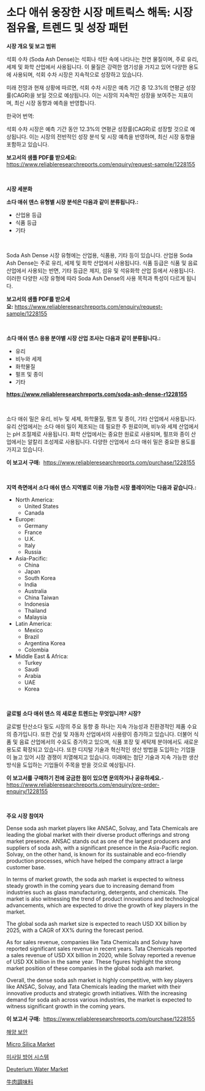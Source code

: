 <p><h1>소다 애쉬 웅장한 시장 메트릭스 해독: 시장 점유율, 트렌드 및 성장 패턴</h1></p><p><strong>시장 개요 및 보고 범위</strong></p>
<p><p>석회 수차 (Soda Ash Dense)는 석회나 석탄 속에 나타나는 천연 물질이며, 주로 유리, 세제 및 화학 산업에서 사용됩니다. 이 물질은 강력한 염기성을 가지고 있어 다양한 용도에 사용되며, 석회 수차 시장은 지속적으로 성장하고 있습니다. </p><p>미래 전망과 현재 상황에 따르면, 석회 수차 시장은 예측 기간 중 12.3%의 연평균 성장률(CAGR)을 보일 것으로 예상됩니다. 이는 시장의 지속적인 성장을 보여주는 지표이며, 최신 시장 동향과 예측을 반영합니다.</p><p>한국어 번역:</p><p>석회 수차 시장은 예측 기간 동안 12.3%의 연평균 성장률(CAGR)로 성장할 것으로 예상됩니다. 이는 시장의 전반적인 성장 분석 및 시장 예측을 반영하며, 최신 시장 동향을 포함하고 있습니다.</p></p>
<p><strong>보고서의 샘플 PDF를 받으세요:</strong> <a href="https://www.reliableresearchreports.com/enquiry/request-sample/1228155">https://www.reliableresearchreports.com/enquiry/request-sample/1228155</a></p>
<p>&nbsp;</p>
<p><strong>시장 세분화</strong></p>
<p><strong>소다 애쉬 덴스 유형별 시장 분석은 다음과 같이 분류됩니다.:</strong></p>
<p><ul><li>산업용 등급</li><li>식품 등급</li><li>기타</li></ul></p>
<p>&nbsp;</p>
<p><p>Soda Ash Dense 시장 유형에는 산업용, 식품용, 기타 등이 있습니다. 산업용 Soda Ash Dense는 주로 유리, 세제 및 화학 산업에서 사용됩니다. 식품 등급은 식품 및 음료 산업에서 사용되는 반면, 기타 등급은 제지, 섬유 및 석유화학 산업 등에서 사용됩니다. 이러한 다양한 시장 유형에 따라 Soda Ash Dense의 사용 목적과 특성이 다르게 됩니다.</p></p>
<p><strong>보고서의 샘플 PDF를 받으세요:</strong>&nbsp;<a href="https://www.reliableresearchreports.com/enquiry/request-sample/1228155">https://www.reliableresearchreports.com/enquiry/request-sample/1228155</a></p>
<p>&nbsp;</p>
<p><strong> 소다 애쉬 덴스 응용 분야별 시장 산업 조사는 다음과 같이 분류됩니다.:</strong></p>
<p><ul><li>유리</li><li>비누와 세제</li><li>화학물질</li><li>펄프 및 종이</li><li>기타</li></ul></p>
<p><strong><a href="https://www.reliableresearchreports.com/soda-ash-dense-r1228155">https://www.reliableresearchreports.com/soda-ash-dense-r1228155</a></strong></p>
<p>&nbsp;</p>
<p><p>소다 애쉬 밀은 유리, 비누 및 세제, 화학물질, 펄프 및 종이, 기타 산업에서 사용됩니다. 유리 산업에서는 소다 애쉬 밀이 제조되는 데 필요한 주 원료이며, 비누와 세제 산업에서는 pH 조절제로 사용됩니다. 화학 산업에서는 중요한 원료로 사용되며, 펄프와 종이 산업에서는 알칼리 조성제로 사용됩니다. 다양한 산업에서 소다 애쉬 밀은 중요한 용도를 가지고 있습니다.</p></p>
<p><strong>이 보고서 구매:</strong>&nbsp; <a href="https://www.reliableresearchreports.com/purchase/1228155">https://www.reliableresearchreports.com/purchase/1228155</a></p>
<p>&nbsp;</p>
<p><strong>지역 측면에서 소다 애쉬 덴스 지역별로 이용 가능한 시장 플레이어는 다음과 같습니다.:</strong></p>
<p><ul>
    <li>
        North America:
        <ul>
            <li>United States</li>
            <li>Canada</li>
        </ul>
    </li>
    <li>
        Europe:
        <ul>
            <li>Germany</li>
            <li>France</li>
            <li>U.K.</li>
            <li>Italy</li>
            <li>Russia</li>
        </ul>
    </li>
    <li>
        Asia-Pacific:
        <ul>
            <li>China</li>
            <li>Japan</li>
            <li>South Korea</li>
            <li>India</li>
            <li>Australia</li>
            <li>China Taiwan</li>
            <li>Indonesia</li>
            <li>Thailand</li>
            <li>Malaysia</li>
        </ul>
    </li>
    <li>
        Latin America:
        <ul>
            <li>Mexico</li>
            <li>Brazil</li>
            <li>Argentina Korea</li>
            <li>Colombia</li>
        </ul>
    </li>
    <li>
        Middle East & Africa:
        <ul>
            <li>Turkey</li>
            <li>Saudi</li>
            <li>Arabia</li>
            <li>UAE</li>
            <li>Korea</li>
        </ul>
    </li>
    </ul></p>
<p>&nbsp;</p>
<p><strong>글로벌 소다 애쉬 덴스 의 새로운 트렌드는 무엇입니까? 시장?</strong></p>
<p><p>글로벌 탄산소다 밀도 시장의 주요 동향 중 하나는 지속 가능성과 친환경적인 제품 수요의 증가입니다. 또한 건설 및 자동차 산업에서의 사용량이 증가하고 있습니다. 더불어 식품 및 음료 산업에서의 수요도 증가하고 있으며, 식품 포장 및 세탁제 분야에서도 새로운 용도로 확장되고 있습니다. 또한 디지털 기술과 혁신적인 생산 방법을 도입하는 기업들이 늘고 있어 시장 경쟁이 치열해지고 있습니다. 미래에는 첨단 기술과 지속 가능한 생산 방식을 도입하는 기업들이 주목을 받을 것으로 예상됩니다.</p></p>
<p><strong>이 보고서를 구매하기 전에 궁금한 점이 있으면 문의하거나 공유하세요.</strong>- <a href="https://www.reliableresearchreports.com/enquiry/pre-order-enquiry/1228155">https://www.reliableresearchreports.com/enquiry/pre-order-enquiry/1228155</a></p>
<p>&nbsp;</p>
<p><strong>주요 시장 참여자</strong></p>
<p><p>Dense soda ash market players like ANSAC, Solvay, and Tata Chemicals are leading the global market with their diverse product offerings and strong market presence. ANSAC stands out as one of the largest producers and suppliers of soda ash, with a significant presence in the Asia-Pacific region. Solvay, on the other hand, is known for its sustainable and eco-friendly production processes, which have helped the company attract a large customer base.</p><p>In terms of market growth, the soda ash market is expected to witness steady growth in the coming years due to increasing demand from industries such as glass manufacturing, detergents, and chemicals. The market is also witnessing the trend of product innovations and technological advancements, which are expected to drive the growth of key players in the market.</p><p>The global soda ash market size is expected to reach USD XX billion by 2025, with a CAGR of XX% during the forecast period. </p><p>As for sales revenue, companies like Tata Chemicals and Solvay have reported significant sales revenue in recent years. Tata Chemicals reported a sales revenue of USD XX billion in 2020, while Solvay reported a revenue of USD XX billion in the same year. These figures highlight the strong market position of these companies in the global soda ash market.</p><p>Overall, the dense soda ash market is highly competitive, with key players like ANSAC, Solvay, and Tata Chemicals leading the market with their innovative products and strategic growth initiatives. With the increasing demand for soda ash across various industries, the market is expected to witness significant growth in the coming years.</p></p>
<p><strong>이 보고서 구매:</strong>&nbsp;&nbsp;<a href="https://www.reliableresearchreports.com/purchase/1228155">https://www.reliableresearchreports.com/purchase/1228155</a></p>
<p><p><a href="https://github.com/lzrvbyqzftro57/Market-Research-Report-List-1/blob/main/827830829859.md">해양 보안</a></p><p><a href="https://issuu.com/reportprime-2/docs/micro-silica-market-size-2030.pptx">Micro Silica Market</a></p><p><a href="https://github.com/vs019sa3m8x/Market-Research-Report-List-1/blob/main/709373029860.md">미사일 방어 시스템</a></p><p><a href="https://issuu.com/reportprime-2/docs/deuterium-water-market-size-2030.pptx">Deuterium Water Market</a></p><p><a href="https://github.com/oqxogxyvqe90775/Market-Research-Report-List-1/blob/main/221582032746.md">牛肉調味料</a></p></p>